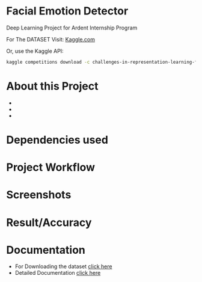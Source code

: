 # Facial Emotion Detector
Deep Learning Project for Ardent Internship Program


For The DATASET Visit: [Kaggle.com](https://www.kaggle.com/c/challenges-in-representation-learning-facial-expression-recognition-challenge/data)

Or,
use the Kaggle API: 
```bash
kaggle competitions download -c challenges-in-representation-learning-facial-expression-recognition-challenge
```
# About this Project

- 
- 
- 
# Dependencies used
# Project Workflow
# Screenshots
# Result/Accuracy
# Documentation
- For Downloading the dataset [click here]()
- Detailed Documentation [click here](https://github.com/CEMK-SKR/Face_Emotion_Detector/blob/main/Documentation/README.md)

